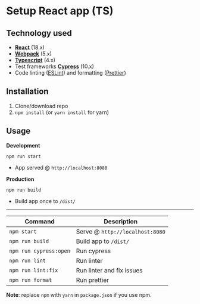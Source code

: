# Setup React app (TS)

## Technology used

- **[React](https://facebook.github.io/react/)** (18.x)
- **[Webpack](https://webpack.js.org/)** (5.x)
- **[Typescript](https://www.typescriptlang.org/)** (4.x)
- Test frameworks **[Cypress](https://docs.cypress.io/)** (10.x)
- Code linting ([ESLint](https://github.com/eslint/eslint)) and formatting ([Prettier](https://github.com/prettier/prettier))

## Installation

1. Clone/download repo
2. `npm install` (or `yarn install` for yarn)

## Usage

**Development**

`npm run start`

- App served @ `http://localhost:8080`

**Production**

`npm run build`

- Build app once to `/dist/`

---

| Command                | Description                     |
| ---------------------- | ------------------------------- |
| `npm start`            | Serve @ `http://localhost:8080` |
| `npm run build`        | Build app to `/dist/`           |
| `npm run cypress:open` | Run cypress                     |
| `npm run lint`         | Run linter                      |
| `npm run lint:fix`     | Run linter and fix issues       |
| `npm run format`       | Run prettier                    |

**Note**: replace `npm` with `yarn` in `package.json` if you use npm.
